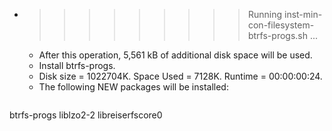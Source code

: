 * >>>>>>>>> Running inst-min-con-filesystem-btrfs-progs.sh ...
  * After this operation, 5,561 kB of additional disk space will be used.
  * Install btrfs-progs.
  * Disk size = 1022704K. Space Used = 7128K. Runtime = 00:00:00:24.
  * The following NEW packages will be installed:
  ```bash
btrfs-progs liblzo2-2 libreiserfscore0
  ```
